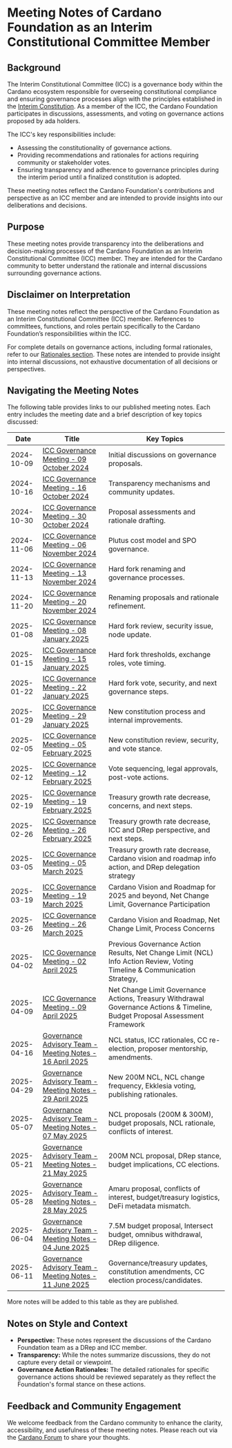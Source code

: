 # Meeting Notes of Cardano Foundation as an Interim Constitutional Committee Member

## Background  

The Interim Constitutional Committee (ICC) is a governance body within the Cardano ecosystem responsible for overseeing constitutional compliance and ensuring governance processes align with the principles established in the [Interim Constitution](https://constitution.gov.tools/en/interim-constitution). As a member of the ICC, the Cardano Foundation participates in discussions, assessments, and voting on governance actions proposed by ada holders.

The ICC's key responsibilities include:

- Assessing the constitutionality of governance actions.  
- Providing recommendations and rationales for actions requiring community or stakeholder votes.  
- Ensuring transparency and adherence to governance principles during the interim period until a finalized constitution is adopted.  

These meeting notes reflect the Cardano Foundation's contributions and perspective as an ICC member and are intended to provide insights into our deliberations and decisions.

## Purpose  

These meeting notes provide transparency into the deliberations and decision-making processes of the Cardano Foundation as an Interim Constitutional Committee (ICC) member. They are intended for the Cardano community to better understand the rationale and internal discussions surrounding governance actions.

## Disclaimer on Interpretation  

These meeting notes reflect the perspective of the Cardano Foundation as an Interim Constitutional Committee (ICC) member. References to committees, functions, and roles pertain specifically to the Cardano Foundation’s responsibilities within the ICC. 

For complete details on governance actions, including formal rationales, refer to our [Rationales section](../Rationales/README.md). These notes are intended to provide insight into internal discussions, not exhaustive documentation of all decisions or perspectives.

## Navigating the Meeting Notes  

The following table provides links to our published meeting notes. Each entry includes the meeting date and a brief description of key topics discussed:

| Date           | Title                                                                                           | Key Topics                                       |
|----------------|-------------------------------------------------------------------------------------------------|-------------------------------------------------|
| 2024-10-09     | [ICC Governance Meeting - 09 October 2024](./2024-10-09.md)     | Initial discussions on governance proposals.         |
| 2024-10-16     | [ICC Governance Meeting - 16 October 2024](./2024-10-16.md)     | Transparency mechanisms and community updates.       |
| 2024-10-30     | [ICC Governance Meeting - 30 October 2024](./2024-10-30.md)     | Proposal assessments and rationale drafting.         |
| 2024-11-06     | [ICC Governance Meeting - 06 November 2024](./2024-11-06.md)    | Plutus cost model and SPO governance.                |
| 2024-11-13     | [ICC Governance Meeting - 13 November 2024](./2024-11-13.md)    | Hard fork renaming and governance processes.         |
| 2024-11-20     | [ICC Governance Meeting - 20 November 2024](./2024-11-20.md)    | Renaming proposals and rationale refinement.         |
| 2025-01-08     | [ICC Governance Meeting - 08 January 2025](./2025-01-08.md)     | Hard fork review, security issue, node update.       |
| 2025-01-15     | [ICC Governance Meeting - 15 January 2025](./2025-01-15.md)     | Hard fork thresholds, exchange roles, vote timing.   |
| 2025-01-22     | [ICC Governance Meeting - 22 January 2025](./2025-01-22.md)     | Hard fork vote, security, and next governance steps. |
| 2025-01-29     | [ICC Governance Meeting - 29 January 2025](./2025-01-29.md)     | New constitution process and internal improvements.  |
| 2025-02-05     | [ICC Governance Meeting - 05 February 2025](./2025-02-05.md)    | New constitution review, security, and vote stance.  |
| 2025-02-12     | [ICC Governance Meeting - 12 February 2025](./2025-02-12.md)    | Vote sequencing, legal approvals, post-vote actions. |
| 2025-02-19     | [ICC Governance Meeting - 19 February 2025](./2025-02-19.md)    | Treasury growth rate decrease, concerns, and next steps. |
| 2025-02-26     | [ICC Governance Meeting - 26 February 2025](./2025-02-26.md)    | Treasury growth rate decrease, ICC and DRep perspective, and next steps. |
| 2025-03-05     | [ICC Governance Meeting - 05 March 2025](./2025-03-05.md)    |  Treasury growth rate decrease, Cardano vision and roadmap info action, and DRep delegation strategy |
| 2025-03-19     | [ICC Governance Meeting - 19 March 2025](./2025-03-19.md)    |  Cardano Vision and Roadmap for 2025 and beyond, Net Change Limit, Governance Participation |
| 2025-03-26     | [ICC Governance Meeting - 26 March 2025](./2025-03-26.md)    |  Cardano Vision and Roadmap, Net Change Limit, Process Concerns |
| 2025-04-02     | [ICC Governance Meeting - 02 April 2025](./2025-04-02.md)    |  Previous Governance Action Results, Net Change Limit (NCL) Info Action Review, Voting Timeline & Communication Strategy,  |
| 2025-04-09     | [ICC Governance Meeting - 09 April 2025](./2025-04-09.md)    |  Net Change Limit Governance Actions, Treasury Withdrawal Governance Actions & Timeline, Budget Proposal Assessment Framework |
| 2025-04-16     | [Governance Advisory Team - Meeting Notes - 16 April 2025](./2025-04-16.md) | NCL status, ICC rationales, CC re-election, proposer mentorship, amendments. |
| 2025-04-29     | [Governance Advisory Team - Meeting Notes - 29 April 2025](./2025-04-29.md) | New 200M NCL, NCL change frequency, Ekklesia voting, publishing rationales. |
| 2025-05-07     | [Governance Advisory Team - Meeting Notes - 07 May 2025](./2025-05-07.md)   | NCL proposals (200M & 300M), budget proposals, NCL rationale, conflicts of interest. |
| 2025-05-21     | [Governance Advisory Team - Meeting Notes - 21 May 2025](./2025-05-21.md)   | 200M NCL proposal, DRep stance, budget implications, CC elections. |
| 2025-05-28     | [Governance Advisory Team - Meeting Notes - 28 May 2025](./2025-05-28.md)   | Amaru proposal, conflicts of interest, budget/treasury logistics, DeFi metadata mismatch. |
| 2025-06-04     | [Governance Advisory Team - Meeting Notes - 04 June 2025](./2025-06-04.md)   | 7.5M budget proposal, Intersect budget, omnibus withdrawal, DRep diligence. |
| 2025-06-11     | [Governance Advisory Team - Meeting Notes - 11 June 2025](./2025-06-11.md)   | Governance/treasury updates, constitution amendments, CC election process/candidates. |

More notes will be added to this table as they are published.

## Notes on Style and Context  

- **Perspective:** These notes represent the discussions of the Cardano Foundation team as a DRep and ICC member.  
- **Transparency:** While the notes summarize discussions, they do not capture every detail or viewpoint.  
- **Governance Action Rationales:** The detailed rationales for specific governance actions should be reviewed separately as they reflect the Foundation's formal stance on these actions.  

## Feedback and Community Engagement  

We welcome feedback from the Cardano community to enhance the clarity, accessibility, and usefulness of these meeting notes. Please reach out via the [Cardano Forum](https://forum.cardano.org/c/governance/constitutional-committee/213) to share your thoughts.